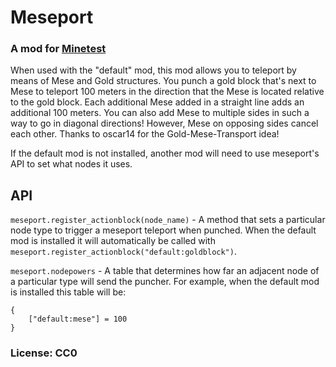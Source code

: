 # Meseport

### A mod for [Minetest](http://www.minetest.net)

When used with the "default" mod, this mod allows you to teleport by means of Mese and Gold structures.
You punch a gold block that's next to Mese to teleport 100 meters in the
direction that the Mese is located relative to the gold block. Each
additional Mese added in a straight line adds an additional 100 meters.
You can also add Mese to multiple sides in such a way to go in diagonal
directions! However, Mese on opposing sides cancel each other. Thanks to
oscar14 for the Gold-Mese-Transport idea!

If the default mod is not installed, another mod will need to use meseport's API to set what nodes it uses.

## API

``meseport.register_actionblock(node_name)`` - A method that sets a particular node type to trigger a meseport teleport when punched. When the default mod is installed it will automatically be called with ``meseport.register_actionblock("default:goldblock")``.

``meseport.nodepowers`` - A table that determines how far an adjacent node of a particular type will send the puncher. For example, when the default mod is installed this table will be:

	{
		["default:mese"] = 100
	}

### License: CC0
